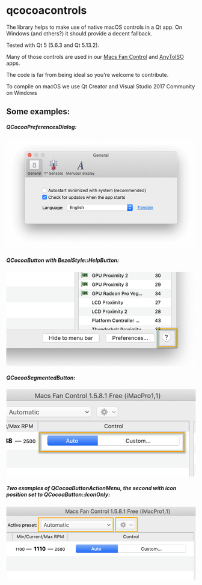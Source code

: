 # qcocoacontrols

The library helps to make use of native macOS controls in a Qt app. On Windows (and others?) it should provide a decent fallback.

Tested with Qt 5 (5.6.3 and Qt 5.13.2).

Many of those controls are used in our [Macs Fan Control](https://crystalidea.com/macs-fan-control) and [AnyToISO](https://crystalidea.com/anytoiso) apps.

The code is far from being ideal so you're welcome to contribute.

To compile on macOS we use Qt Creator and Visual Studio 2017 Community on Windows

## Some examples:

##### QCocoaPreferencesDialog:
![QCocoaPreferencesDialog](/images/QCocoaPreferencesDialog.png)

##### QCocoaButton with BezelStyle::HelpButton:

![QCocoaButton](/images/QCocoaButton_help.png)

##### QCocoaSegmentedButton:

![QCocoaSegmentedButton](/images/QCocoaSegmentedButton.png)

##### Two examples of QCocoaButtonActionMenu, the second with icon position set to QCocoaButton::IconOnly:

![QCocoaButtonActionMenu.png](/images/QCocoaButtonActionMenu.png)

